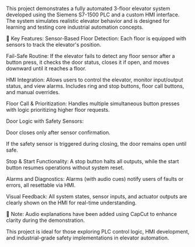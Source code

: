 This project demonstrates a fully automated 3-floor elevator system developed using the Siemens S7-1500 PLC and a custom HMI interface. The system simulates realistic elevator behavior and is designed for learning and testing core industrial automation concepts.

🔧 Key Features:
Sensor-Based Floor Detection: Each floor is equipped with sensors to track the elevator's position.

Fail-Safe Routine: If the elevator fails to detect any floor sensor after a button press, it checks the door status, closes it if open, and moves downward until it reaches a floor.

HMI Integration: Allows users to control the elevator, monitor input/output status, and view alarms. Includes ring and stop buttons, floor call buttons, and manual overrides.

Floor Call & Prioritization: Handles multiple simultaneous button presses with logic prioritizing higher floor requests.

Door Logic with Safety Sensors:

Door closes only after sensor confirmation.

If the safety sensor is triggered during closing, the door remains open until safe.

Stop & Start Functionality: A stop button halts all outputs, while the start button resumes operations without system reset.

Alarms and Diagnostics: Alarms (with audio cues) notify users of faults or errors, all resettable via HMI.

Visual Feedback: All system states, sensor inputs, and actuator outputs are clearly shown on the HMI for real-time understanding.

🎥 Note: Audio explanations have been added using CapCut to enhance clarity during the demonstration.

This project is ideal for those exploring PLC control logic, HMI development, and industrial-grade safety implementations in elevator automation.
